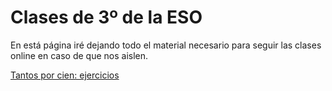 
# Clases de 3º de la ESO

En está página iré dejando todo el material necesario para seguir las clases
online en caso de que nos aislen.

[Tantos por cien: ejercicios](e3_tantos_por_cien_ct.pdf)
